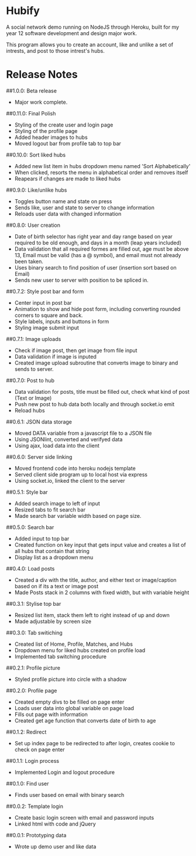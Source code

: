 # Hubify

A social network demo running on NodeJS through Heroku,
built for my year 12 software development and design major work.

This program allows you to create an account, like and unlike a set of intrests, and post to those intrest's hubs.

# Release Notes

##1.0.0: Beta release
 - Major work complete.

##0.11.0: Final Polish
 - Styling of the create user and login page
 - Styling of the profile page
 - Added header images to hubs
 - Moved logout bar from profile tab to top bar

##0.10.0: Sort liked hubs
 - Added new list item in hubs dropdown menu named 'Sort Alphabetically'
 - When clicked, resorts the menu in alphabetical order and removes itself
 - Reapears if changes are made to liked hubs

##0.9.0: Like/unlike hubs
 - Toggles button name and state on press
 - Sends like, user and state to server to change information 
 - Reloads user data with changed information

##0.8.0: User creation
 - Date of birth selector has right year and day range based on year required to be old enough, and days in a month (leap years included)
 - Data validation that all required formes are filled out, age must be above 13, Email must be valid (has a @ symbol), and email must not already been taken.
 - Uses binary search to find position of user (insertion sort based on Email)
 - Sends new user to server with position to be spliced in.

##0.7.2: Style post bar and form
 - Center input in post bar
 - Animation to show and hide post form, including converting rounded corners to square and back.
 - Style labels, inputs and buttons in form
 - Styling image submit input

##0.7.1: Image uploads
 - Check if image post, then get image from file input
 - Data validation if image is inputed
 - Created image upload subroutine that converts image to binary and sends to server.

##0.7.0: Post to hub
 - Data validation for posts, title must be filled out, check what kind of post (Text or Image)
 - Push new post to hub data both locally and through socket.io emit
 - Reload hubs

##0.6.1: JSON data storage
 - Moved DATA variable from a javascript file to a JSON file
 - Using JSONlint, converted and verifyed data
 - Using ajax, load data into the client

##0.6.0: Server side linking
 - Moved frontend code into heroku nodejs template
 - Served client side program up to local host via express
 - Using socket.io, linked the client to the server

##0.5.1: Style bar
 - Added search image to left of input
 - Resized tabs to fit search bar
 - Made search bar variable width based on page size.

##0.5.0: Search bar
 - Added input to top bar
 - Created function on key input that gets input value and creates a list of all hubs that contain that string
 - Display list as a dropdown menu

##0.4.0: Load posts
 - Created a div with the title, author, and either text or image/caption based on if its a text or image post
 - Made Posts stack in 2 columns with fixed width, but with variable height

##0.3.1: Stylise top bar
 - Resized list item, stack them left to right instead of up and down
 - Made adjustable by screen size

##0.3.0: Tab switiching
 - Created list of Home, Profile, Matches, and Hubs
 - Dropdown menu for liked hubs created on profile load
 - Implemented tab switching procedure

##0.2.1: Profile picture
 - Styled profile picture into circle with a shadow

##0.2.0: Profile page
 - Created empty divs to be filled on page enter
 - Loads user data into global variable on page load
 - Fills out page with information
 - Created get age function that converts date of birth to age

##0.1.2: Redirect
 - Set up index page to be redirected to after login, creates cookie to check on page enter

##0.1.1: Login process
 - Implemented Login and logout procedure

##0.1.0: Find user
 - Finds user based on email with binary search

##0.0.2: Template login
 - Create basic login screen with email and password inputs
 - Linked html with code and jQuery

##0.0.1: Prototyping data
 - Wrote up demo user and like data
